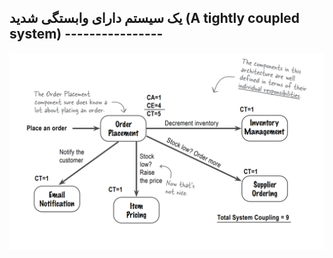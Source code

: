 ## یک سیستم دارای وابستگی شدید (A tightly coupled system) ----------------

![](./Images/Pasted%20image%2020240423124037.png)

